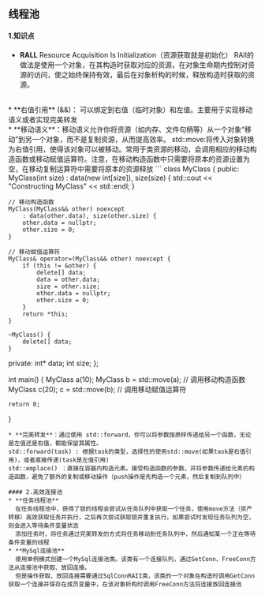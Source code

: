 ## 线程池

#### 1.知识点
* **RALL**
Resource Acquisition Is Initialization（资源获取就是初始化）
RAII的做法是使用一个对象，在其构造时获取对应的资源，在对象生命期内控制对资源的访问，使之始终保持有效，最后在对象析构的时候，释放构造时获取的资源。
<br>
* **右值引用** (&&)： 可以绑定到右值（临时对象）和左值。主要用于实现移动语义或者实现完美转发
<br> 
* **移动语义**：移动语义允许你将资源（如内存、文件句柄等）从一个对象“移动”到另一个对象，而不是复制资源，从而提高效率。
std::move:将传入对象转换为右值引用，使得该对象可以被移动。常用于类资源的移动，会调用相应的移动构造函数或移动赋值运算符。注意，在移动构造函数中只需要将原本的资源设置为空，在移动复制运算符中需要将原本的资源释放
```
class MyClass {
public:
    MyClass(int size) : data(new int[size]), size(size) {
        std::cout << "Constructing MyClass" << std::endl;
    }

    // 移动构造函数
    MyClass(MyClass&& other) noexcept
        : data(other.data), size(other.size) {
        other.data = nullptr;
        other.size = 0;
    }

    // 移动赋值运算符
    MyClass& operator=(MyClass&& other) noexcept {
        if (this != &other) {
            delete[] data;
            data = other.data;
            size = other.size;
            other.data = nullptr;
            other.size = 0;
        }
        return *this;
    }

    ~MyClass() {
        delete[] data;
    }

private:
    int* data;
    int size;
};

int main() {
    MyClass a(10);
    MyClass b = std::move(a); // 调用移动构造函数
    MyClass c(20);
    c = std::move(b); // 调用移动赋值运算符

    return 0;
}
```
* **完美转发**：通过使用 std::forward，你可以将参数按原样传递给另一个函数，无论是左值还是右值，都能保留其属性。
std::forward(task) : 根据task的类型，选择性的使用std::move(如果task是右值引用)，或者直接传递(task是左值引用)
std::emplace() ：直接在容器内构造元素。接受构造函数的参数，并将参数传递给元素的构造函数，避免了额外的复制或移动操作（push操作是先构造一个元素，然后复制到队列中）

#### 2.高效连接池
* **任务线程池**
  在任务线程池中，获得了锁的线程会尝试从任务队列中获取一个任务，使用move方法（资产转移）高效获取任务并执行，之后再次尝试获取锁并重复执行。如果尝试时发现任务队列为空，则会进入等待条件变量状态
  添加任务时，将任务通过完美转发的方式将任务移动到任务队列中，然后通知某一个正在等待条件变量的线程
* **MySql连接池**
  使用单例模式创建一个MySql连接池类。该类有一个连接队列，通过GetConn、FreeConn方法从连接池中获取、放回连接。
  但是操作获取、放回连接需要通过SqlConnRAII类，该类的一个对象在构造时调用GetConn获取一个连接并保存在成员变量中，在该对象析构时调用FreeConn方法将连接放回连接池